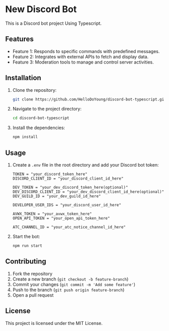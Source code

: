 # New Discord Bot

This is a Discord bot project Using Typescript.

## Features

- Feature 1: Responds to specific commands with predefined messages.
- Feature 2: Integrates with external APIs to fetch and display data.
- Feature 3: Moderation tools to manage and control server activities.

## Installation

1. Clone the repository:
    ```sh
    git clone https://github.com/HelloDoYoung/discord-bot-typescript.git
    ```
2. Navigate to the project directory:
    ```sh
    cd discord-bot-typescript
    ```
3. Install the dependencies:
    ```sh
    npm install
    ```

## Usage

1. Create a `.env` file in the root directory and add your Discord bot token:
    ```
    TOKEN = "your_discord_token_here"
    DISCORD_CLIENT_ID = "your_discord_client_id_here"

    DEV_TOKEN = "your_dev_discord_token_here(optional)"
    DEV_DISCORD_CLIENT_ID = "your_dev_discord_client_id_here(optional)"
    DEV_GUILD_ID = "your_dev_guild_id_here"

    DEVELOPER_USER_IDS = "your_discord_user_id_here"

    AVWX_TOKEN = "your_avwx_token_here"
    OPEN_API_TOKEN = "your_open_api_token_here"

    ATC_CHANNEL_ID = "your_atc_notice_channel_id_here"
    ```
2. Start the bot:
    ```sh
    npm run start
    ```

## Contributing

1. Fork the repository
2. Create a new branch (`git checkout -b feature-branch`)
3. Commit your changes (`git commit -m 'Add some feature'`)
4. Push to the branch (`git push origin feature-branch`)
5. Open a pull request

## License

This project is licensed under the MIT License.